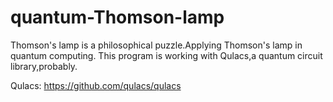 # quantum-Thomson-lamp

Thomson's lamp is a philosophical puzzle.Applying Thomson's lamp in quantum computing.
This program is working with Qulacs,a quantum circuit library,probably.

Qulacs:
<https://github.com/qulacs/qulacs>

